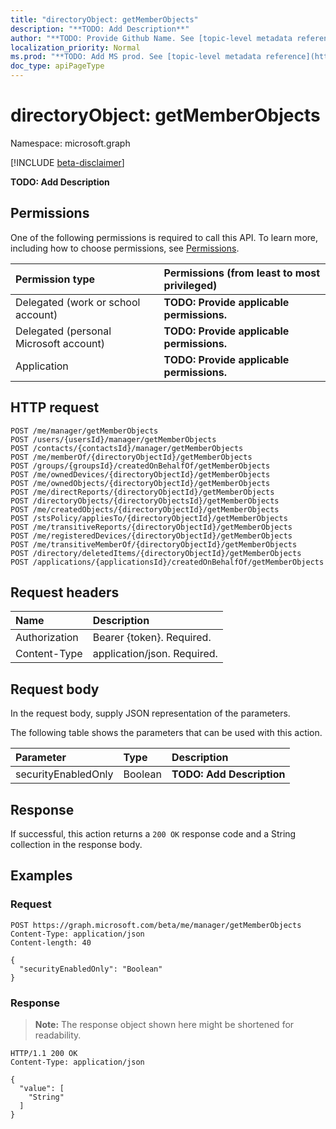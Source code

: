 ```yaml
---
title: "directoryObject: getMemberObjects"
description: "**TODO: Add Description**"
author: "**TODO: Provide Github Name. See [topic-level metadata reference](https://msgo.azurewebsites.net/add/document/guidelines/metadata.html#topic-level-metadata)**"
localization_priority: Normal
ms.prod: "**TODO: Add MS prod. See [topic-level metadata reference](https://msgo.azurewebsites.net/add/document/guidelines/metadata.html#topic-level-metadata)**"
doc_type: apiPageType
---
```


# directoryObject: getMemberObjects
Namespace: microsoft.graph

[!INCLUDE [beta-disclaimer](../../includes/beta-disclaimer.md)]

**TODO: Add Description**

## Permissions
One of the following permissions is required to call this API. To learn more, including how to choose permissions, see [Permissions](/graph/permissions-reference).

|Permission type|Permissions (from least to most privileged)|
|:---|:---|
|Delegated (work or school account)|**TODO: Provide applicable permissions.**|
|Delegated (personal Microsoft account)|**TODO: Provide applicable permissions.**|
|Application|**TODO: Provide applicable permissions.**|

## HTTP request

<!-- {
  "blockType": "ignored"
}
-->
``` http
POST /me/manager/getMemberObjects
POST /users/{usersId}/manager/getMemberObjects
POST /contacts/{contactsId}/manager/getMemberObjects
POST /me/memberOf/{directoryObjectId}/getMemberObjects
POST /groups/{groupsId}/createdOnBehalfOf/getMemberObjects
POST /me/ownedDevices/{directoryObjectId}/getMemberObjects
POST /me/ownedObjects/{directoryObjectId}/getMemberObjects
POST /me/directReports/{directoryObjectId}/getMemberObjects
POST /directoryObjects/{directoryObjectsId}/getMemberObjects
POST /me/createdObjects/{directoryObjectId}/getMemberObjects
POST /stsPolicy/appliesTo/{directoryObjectId}/getMemberObjects
POST /me/transitiveReports/{directoryObjectId}/getMemberObjects
POST /me/registeredDevices/{directoryObjectId}/getMemberObjects
POST /me/transitiveMemberOf/{directoryObjectId}/getMemberObjects
POST /directory/deletedItems/{directoryObjectId}/getMemberObjects
POST /applications/{applicationsId}/createdOnBehalfOf/getMemberObjects
```

## Request headers
|Name|Description|
|:---|:---|
|Authorization|Bearer {token}. Required.|
|Content-Type|application/json. Required.|

## Request body
In the request body, supply JSON representation of the parameters.

The following table shows the parameters that can be used with this action.

|Parameter|Type|Description|
|:---|:---|:---|
|securityEnabledOnly|Boolean|**TODO: Add Description**|



## Response

If successful, this action returns a `200 OK` response code and a String collection in the response body.

## Examples

### Request
<!-- {
  "blockType": "request",
  "name": "directoryobject_getmemberobjects"
}
-->
``` http
POST https://graph.microsoft.com/beta/me/manager/getMemberObjects
Content-Type: application/json
Content-length: 40

{
  "securityEnabledOnly": "Boolean"
}
```


### Response
>**Note:** The response object shown here might be shortened for readability.
<!-- {
  "blockType": "response",
  "truncated": true,
  "@odata.type": "Collection(Edm.String)"
}
-->
``` http
HTTP/1.1 200 OK
Content-Type: application/json

{
  "value": [
    "String"
  ]
}
```


